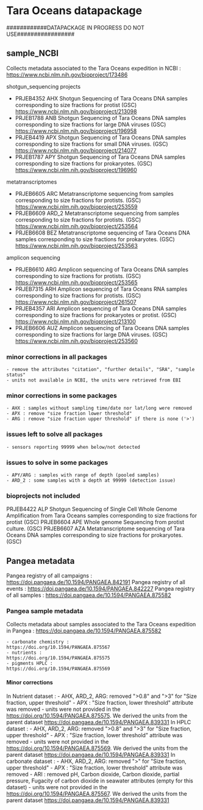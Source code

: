 # Tara Oceans datapackage

############DATAPACKAGE IN PROGRESS DO NOT USE#################

## sample_NCBI
Collects metadata associated to the Tara Oceans expedition in NCBI : https://www.ncbi.nlm.nih.gov/bioproject/173486

shotgun_sequencing projects
- PRJEB4352 AHX Shotgun Sequencing of Tara Oceans DNA samples corresponding to size fractions for protist (GSC)
https://www.ncbi.nlm.nih.gov/bioproject/213098
- PRJEB1788 ANB Shotgun Sequencing of Tara Oceans DNA samples corresponding to size fractions for large DNA viruses (GSC)
https://www.ncbi.nlm.nih.gov/bioproject/196958
- PRJEB4419 APX Shotgun Sequencing of Tara Oceans DNA samples corresponding to size fractions for small DNA viruses. (GSC)
https://www.ncbi.nlm.nih.gov/bioproject/214077
- PRJEB1787 APY Shotgun Sequencing of Tara Oceans DNA samples corresponding to size fractions for prokaryotes. (GSC)
https://www.ncbi.nlm.nih.gov/bioproject/196960

metatranscriptomes
- PRJEB6605 ARC Metatranscriptome sequencing from samples corresponding to size fractions for protists. (GSC)
https://www.ncbi.nlm.nih.gov/bioproject/253559
- PRJEB6609 ARD_2 Metatranscriptome sequencing from samples corresponding to size fractions for protists. (GSC)
https://www.ncbi.nlm.nih.gov/bioproject/253564
- PRJEB6608 BEZ Metatranscriptome sequencing of Tara Oceans DNA samples corresponding to size fractions for prokaryotes. (GSC)
https://www.ncbi.nlm.nih.gov/bioproject/253563

amplicon sequencing
- PRJEB6610 ARG Amplicon sequencing of Tara Oceans DNA samples corresponding to size fractions for protists. (GSC)
https://www.ncbi.nlm.nih.gov/bioproject/253565
- PRJEB7315 ARH Amplicon sequencing of Tara Oceans RNA samples corresponding to size fractions for protists. (GSC)
https://www.ncbi.nlm.nih.gov/bioproject/261507
- PRJEB4357 ARI Amplicon sequencing of Tara Oceans DNA samples corresponding to size fractions for prokaryotes or protist. (GSC)
https://www.ncbi.nlm.nih.gov/bioproject/213100
- PRJEB6606 AUZ Amplicon sequencing of Tara Oceans DNA samples corresponding to size fractions for large DNA viruses. (GSC)
https://www.ncbi.nlm.nih.gov/bioproject/253560


### minor corrections in all packages
	- remove the attributes "citation", "further details", "SRA", "sample status"
	- units not available in NCBI, the units were retrieved from EBI

### minor corrections in some packages
	- AHX : samples without sampling time/date nor lat/long were removed
	- APX : remove "size fraction lower threshold"
	- ARG : remove "size fraction upper threshold" if there is none ('>')

### issues left to solve all packages
	- sensors reporting 99999 when below/not detected

### issues to solve in some packages
	- APY/ARG : samples with range of depth (pooled samples)
	- ARD_2 : some samples with a depth at 99999 (detection issue)

### bioprojects not included
PRJEB4422	ALP	Shotgun Sequencing of Single Cell Whole Genome Amplification from Tara Oceans samples corresponding to size fractions for protist (GSC)
PRJEB6604 APE Whole genome Sequencing from protist culture. (GSC)
PRJEB6607 AZA Metatranscriptome sequencing of Tara Oceans DNA samples corresponding to size fractions for prokaryotes. (GSC)

## Pangea metadata
Pangea registry of all campaigns : https://doi.pangaea.de/10.1594/PANGAEA.842191
Pangea registry of all events : https://doi.pangaea.de/10.1594/PANGAEA.842227
Pangea registry of all samples : https://doi.pangaea.de/10.1594/PANGAEA.875582


### Pangea sample metadata
Collects metadata about samples associated to the Tara Oceans expedition in Pangea : 
https://doi.pangaea.de/10.1594/PANGAEA.875582

	- carbonate chemistry :
	https://doi.org/10.1594/PANGAEA.875567
	- nutrients : 
	https://doi.org/10.1594/PANGAEA.875575
	- pigments HPLC :
	https://doi.org/10.1594/PANGAEA.875569
	
#### Minor corrections
In Nutrient dataset :
	- AHX, ARD_2, ARG: removed ">0.8" and ">3" for "Size fraction, upper threshold"
	- APX : "Size fraction, lower threshold" attribute was removed
	- units were not provided in the https://doi.org/10.1594/PANGAEA.875575. We derived the units from the parent dataset https://doi.pangaea.de/10.1594/PANGAEA.839331
In HPLC dataset :
	- AHX, ARD_2, ARG: removed ">0.8" and ">3" for "Size fraction, upper threshold"
	- APX : "Size fraction, lower threshold" attribute was removed
	- units were not provided in the https://doi.org/10.1594/PANGAEA.875569. We derived the units from the parent dataset https://doi.pangaea.de/10.1594/PANGAEA.839331
In carbonate dataset :
	- AHX, ARD_2, ARG: removed ">" for "Size fraction, upper threshold"
	- APX : "Size fraction, lower threshold" attribute was removed
	- ARI : removed pH, Carbon dioxide, Carbon dioxide, partial pressure, Fugacity of carbon dioxide in seawater attributes (empty for this dataset)
	- units were not provided in the https://doi.org/10.1594/PANGAEA.875567. We derived the units from the parent dataset https://doi.pangaea.de/10.1594/PANGAEA.839331


